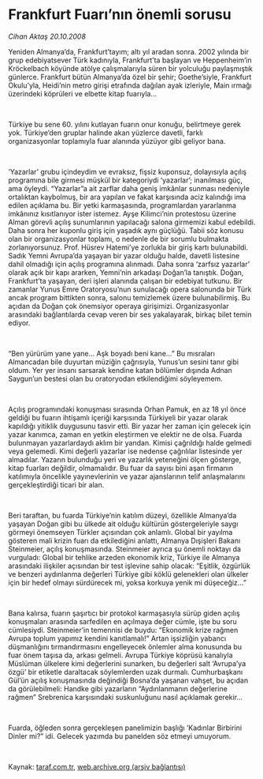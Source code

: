 # Frankfurt Fuarı’nın önemli sorusu

*Cihan Aktaş 20.10.2008*

<div class="taraf_structure_2col_1zq">
<div class="margen_n">



 <p></p><p>Yeniden Almanya’da, Frankfurt’tayım; altı yıl aradan sonra. 2002 yılında bir grup edebiyatsever Türk kadınıyla, Frankfurt’ta başlayan ve Heppenheim’in Kröckelbach köyünde atölye çalışmalarıyla süren bir yolculuğu paylaşmıştık günlerce. Frankfurt bütün Almanya’da özel bir şehir; Goethe’siyle, Frankfurt Okulu’yla, Heidi’nin metro girişi etrafında dağılan ayak izleriyle, Main ırmağı üzerindeki köprüleri ve elbette kitap fuarıyla... </p><br/>
<p>Türkiye bu sene 60. yılını kutlayan fuarın onur konuğu, belirtmeye gerek yok. Türkiye’den gruplar halinde akan yüzlerce davetli, farklı organizasyonlar toplamıyla fuar alanında yüzüyor gibi geliyor bana. </p><br/>
<p>‘Yazarlar’ grubu içindeydim ve evraksız, fişsiz kuponsuz, dolayısıyla açılış programına bile girmesi müşkül bir kategoriydi ‘yazarlar’; inanılması güç, ama öyleydi. “Yazarlar”a ait zarflar daha geniş imkânlar sunması nedeniyle ortalıktan kaybolmuş, bir ara yapılan ve fakat karşısında aciz kalındığı ima edilen açıklama bu. Bir yetki karmaşasında, programlardan yararlanma imkânınız kısıtlanıyor ister istemez. Ayşe Kilimci’nin protestosu üzerine Alman görevli açılış sunumlarının yapılacağı salona girmemizi kabul edebildi. Daha sonra her kuponlu giriş için yaşadık aynı güçlüğü. Tabii söz konusu olan bir organizasyonlar toplamı, o nedenle de bir sorumlu bulmakta zorlanıyorsunuz. Prof. Hüsrev Hatemi’ye zorlukla bir giriş kartı bulunabildi. Sadık Yemni Avrupa’da yaşayan bir yazar olduğu halde, davetli listesine dahil olmadığı için açılış programına alınmadı. Daha sonra ‘zarfsız yazarlar’ olarak açık bir kapı ararken, Yemni’nin arkadaşı Doğan’la tanıştık. Doğan, Frankfurt’ta yaşayan, deri işleri alanında çalışan bir edebiyat tutkunu. Bir zamanlar Yunus Emre Oratoryosu’nun sunulacağı opera salonunda bir Türk ancak program bittikten sonra, salonu temizlemek üzere bulunabilirmiş. Bu açıdan da Doğan çok önemsiyor operaya girişimizi. Organizasyonlar arasındaki bağlantılarda cevap veren bir ses yakalayarak, birkaç bilet temin ediyor. </p><br/>
<p>“Ben yürürüm yane yane... Aşk boyadı beni kane...” Bu mısraları Almancadan bile duyurtan müziğin çağrısıyla, Yunus’un sesini tanır gibi oldum. Yer yer insanı sarsarak kendine katan bölümler dışında Adnan Saygun’un bestesi olan bu oratoryodan etkilendiğimi söyleyemem. </p><br/>
<p>Açılış programındaki konuşması sırasında Orhan Pamuk, en az 18 yıl önce geldiği bu fuarın ihtişamlı içeriği karşısında Türkiyeli bir yazar olarak kapıldığı yitiklik duygusunu tasvir etti. Bir yazar her zaman için gelecek için yazar kanımca, zaman en yetkin eleştirmen ve elektir ne de olsa. Fuarda bulunmayan yazarlardaydı aklım bir yandan. Kimisi çağrıldığı halde gelmedi veya gelemedi. Kimi değerli yazarlar ise nedense çağrılılar listesinde yer almadılar. Yazarın bulunduğu yeri ve yazarlık yeteneğini ölçen gösterge, kitap fuarları değildir, olmamalıdır. Bu fuar da sayısı bini aşan firmanın katılımıyla öncelikle yayınevlerinin ve yazar ajanslarının telif anlaşmalarını gerçekleştirdiği ticari bir alan. </p><br/>
<p>Beri taraftan, bu fuarda Türkiye’nin katılım düzeyi, özellikle Almanya’da yaşayan Doğan gibi bu ülkede ait olduğu kültürün göstergeleriyle saygı görmeyi önemseyen Türkler açısından çok anlamlı. Global bir yayılma gösteren mali krizin fuarı da etkilediğini anlattı, Almanya Dışişleri Bakanı Steinmeier, açılış konuşmasında. Steinmeier ayrıca şu önemli noktayı da vurguladı: Global bir tehlike arzeden ekonomik kriz, Türkiye ile Almanya arasındaki ilişkiler açısından bir test işlevine sahip olacak: “Eşitlik, özgürlük ve benzeri aydınlanma değerleri Türkiye gibi köklü gelenekleri olan ülkeler için bir hedef olmayı sürdürecek mi, yoksa korkuya yenik mi düşeceğiz...”</p><br/>
<p>Bana kalırsa, fuarın şaşırtıcı bir protokol karmaşasıyla sürüp giden açılış konuşmaları arasında sarfedilen en açılmaya değer cümle, işte bu soru cümlesiydi. Steinmeier’in temennisi de buydu: “Ekonomik krize rağmen Avrupa toplum yapımız kendini kanıtlamalı!” Artan işsizliğin yabancı düşmanlığını tırmandırmasını engelleyecek önlemler alma konusunda bu fuar önem taşısa da, arkası gelmeli. Avrupa Türkiye köprüsü kanalıyla Müslüman ülkelere kimi değerlerini sunarken, bu değerleri salt ‘Avrupa’ya özgü’ bir etiketle daraltacak söylemlerden uzak durmalı. Cumhurbaşkanı Gül’ün açılış konuşmasında değindiği Bosna’da yaşanan vahşet, bu açıdan da görülebilmeli: Handke gibi yazarların “Aydınlanmanın değerlerine rağmen” Srebrenica karşısındaki suskunluğunu nasıl açıklamak gerekir... </p><br/>
<p>Fuarda, öğleden sonra gerçekleşen panelimizin başlığı ‘Kadınlar Birbirini Dinler mi?” idi. Gelecek yazımda bu panelden söz etmeyi umuyorum. </p>

<br/>


<div id="taraf_not">
</div>

</div>


</div>

Kaynak: [taraf.com.tr](http://www.taraf.com.tr:80/makale/2331.htm), [web.archive.org (arşiv bağlantısı)](http://web.archive.org/web/20081028224313/http://www.taraf.com.tr:80/makale/2331.htm)
